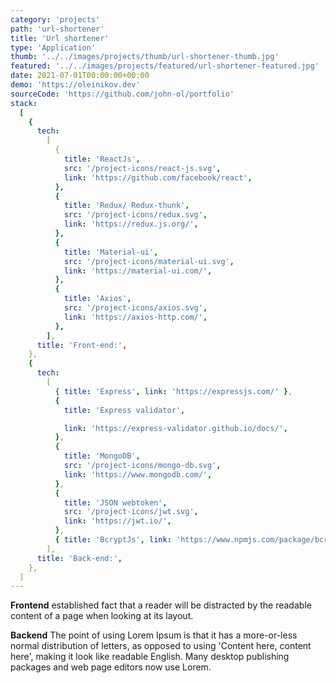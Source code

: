 ```yaml
---
category: 'projects'
path: 'url-shortener'
title: 'Url shortener'
type: 'Application'
thumb: '../../images/projects/thumb/url-shortener-thumb.jpg'
featured: '../../images/projects/featured/url-shortener-featured.jpg'
date: 2021-07-01T00:00:00+00:00
demo: 'https://oleinikov.dev'
sourceCode: 'https://github.com/john-ol/portfolio'
stack:
  [
    {
      tech:
        [
          {
            title: 'ReactJs',
            src: '/project-icons/react-js.svg',
            link: 'https://github.com/facebook/react',
          },
          {
            title: 'Redux/ Redux-thunk',
            src: '/project-icons/redux.svg',
            link: 'https://redux.js.org/',
          },
          {
            title: 'Material-ui',
            src: '/project-icons/material-ui.svg',
            link: 'https://material-ui.com/',
          },
          {
            title: 'Axios',
            src: '/project-icons/axios.svg',
            link: 'https://axios-http.com/',
          },
        ],
      title: 'Front-end:',
    },
    {
      tech:
        [
          { title: 'Express', link: 'https://expressjs.com/' },
          {
            title: 'Express validator',

            link: 'https://express-validator.github.io/docs/',
          },
          {
            title: 'MongoDB',
            src: '/project-icons/mongo-db.svg',
            link: 'https://www.mongodb.com/',
          },
          {
            title: 'JSON webtoken',
            src: '/project-icons/jwt.svg',
            link: 'https://jwt.io/',
          },
          { title: 'BcryptJs', link: 'https://www.npmjs.com/package/bcryptjs' },
        ],
      title: 'Back-end:',
    },
  ]
---
```


**Frontend** established fact that a reader will be distracted by the readable content of a page when looking at its layout.

**Backend** The point of using Lorem Ipsum is that it has a more-or-less normal distribution of letters, as opposed to using 'Content here, content here', making it look like readable English. Many desktop publishing packages and web page editors now use Lorem.
